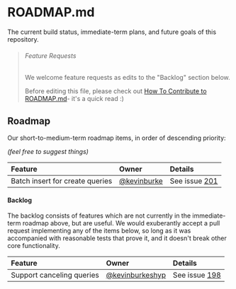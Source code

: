 # ROADMAP.md

The current build status, immediate-term plans, and future goals of this repository.

> ###### Feature Requests
>
> We welcome feature requests as edits to the "Backlog" section below.
>
> Before editing this file, please check out [How To Contribute to ROADMAP.md](https://gist.github.com/mikermcneil/bdad2108f3d9a9a5c5ed)- it's a quick read :)
>


## Roadmap

Our short-to-medium-term roadmap items, in order of descending priority:

_(feel free to suggest things)_


 Feature                                                  | Owner                                                                            | Details
 :------------------------------------------------------- | :------------------------------------------------------------------------------- | :------
 Batch insert for create queries                          | [@kevinburke](https://github.com/kevinburke)                                     | See issue [201](https://github.com/balderdashy/sails-postgresql/issues/201)


#### Backlog

The backlog consists of features which are not currently in the immediate-term roadmap above, but are useful.  We would exuberantly accept a pull request implementing any of the items below, so long as it was accompanied with reasonable tests that prove it, and it doesn't break other core functionality.

 Feature                                         | Owner                                                           | Details
 :---------------------------------------------- | :-------------------------------------------------------------- | :------
 Support canceling queries                       | [@kevinburkeshyp](https://github.com/kevinburkeshyp)            | See issue [198](https://github.com/balderdashy/sails-postgresql/issues/198)